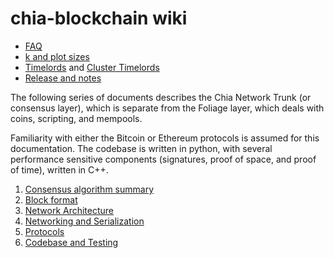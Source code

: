# chia-blockchain wiki

* [FAQ](https://github.com/Chia-Network/chia-blockchain/wiki/FAQ)
* [k and plot sizes](https://github.com/Chia-Network/chia-blockchain/wiki/k-sizes)
* [Timelords](https://github.com/Chia-Network/chia-blockchain/wiki/Timelords) and [Cluster Timelords](https://github.com/Chia-Network/chia-blockchain/wiki/Cluster-Timelord)
* [Release and notes](https://www.chia.net/releases/)


The following series of documents describes the Chia Network Trunk (or consensus layer),
which is separate from the Foliage layer, which deals with coins, scripting,
and mempools.

Familiarity with either the Bitcoin or Ethereum protocols is assumed for this documentation.
The codebase is written in python, with several performance sensitive components (signatures, proof of space,
and proof of time), written in C++.

1. [Consensus algorithm summary](https://github.com/Chia-Network/chia-blockchain/wiki/Consensus-Algorithm-Summary)
2. [Block format](https://github.com/Chia-Network/chia-blockchain/wiki/Block-Format)
3. [Network Architecture](https://github.com/Chia-Network/chia-blockchain/wiki/Network-Architecture)
4. [Networking and Serialization](https://github.com/Chia-Network/chia-blockchain/wiki/Networking-and-Serialization)
5. [Protocols](https://github.com/Chia-Network/chia-blockchain/wiki/Protocols)
6. [Codebase and Testing](https://github.com/Chia-Network/chia-blockchain/wiki/Codebase-and-Testing)
